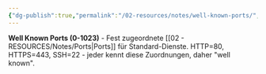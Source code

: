 ```yaml
---
{"dg-publish":true,"permalink":"/02-resources/notes/well-known-ports/","tags":["informatik/netzwerk/ports/standard","dienste/fest","informatik/netzwerk"],"noteIcon":"","updated":"2025-09-10T16:35:41.000+02:00"}
---
```



**Well Known Ports (0-1023)** - Fest zugeordnete [[02 - RESOURCES/Notes/Ports\|Ports]] für Standard-Dienste.
HTTP=80, HTTPS=443, SSH=22 - jeder kennt diese Zuordnungen, daher "well known".